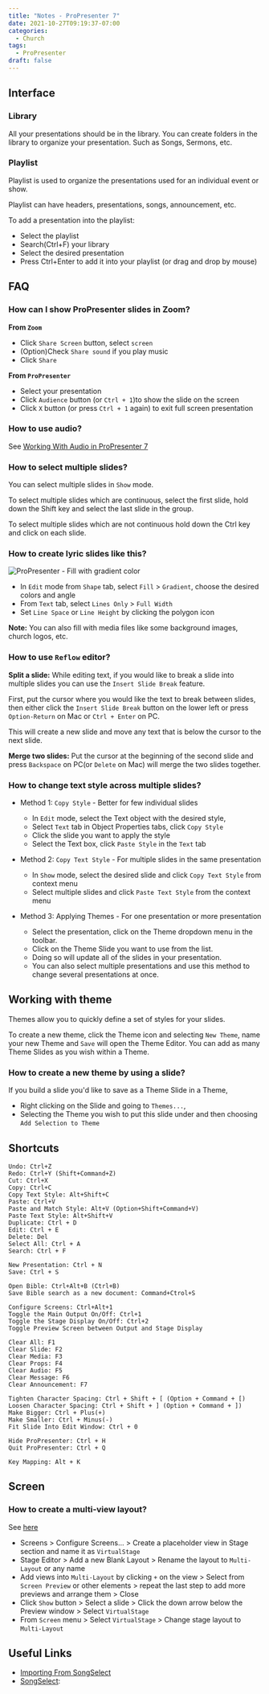```yaml
---
title: "Notes - ProPresenter 7"
date: 2021-10-27T09:19:37-07:00
categories:
  - Church
tags:
  - ProPresenter
draft: false
---
```


## Interface
### Library
All your presentations should be in the library. You can create folders in the library to organize your presentation.
Such as Songs, Sermons, etc.

### Playlist
Playlist is used to organize the presentations used for an individual event or show.

Playlist can have headers, presentations, songs, announcement, etc.

To add a presentation into the playlist:
* Select the playlist
* Search(Ctrl+F) your library 
* Select the desired presentation
* Press Ctrl+Enter to add it into your playlist (or drag and drop by mouse)

## FAQ
### How can I show ProPresenter slides in Zoom?

**From `Zoom`**
* Click `Share Screen` button, select `screen`
* (Option)Check `Share sound` if you play music
* Click `Share`


**From `ProPresenter`**
* Select your presentation
* Click `Audience` button (or `Ctrl + 1`)to show the slide on the screen
* Click `X` button (or press `Ctrl + 1` again) to exit full screen presentation

### How to use audio?
See [Working With Audio in ProPresenter 7](https://www.youtube.com/watch?v=5H3n7K7oZxo)

### How to select multiple slides?
You can select multiple slides in `Show` mode. 

To select multiple slides which are continuous, select the first slide, 
hold down the Shift key and select the last slide in the group. 

To select multiple slides which are not continuous hold down the Ctrl key and click on each slide.

### How to create lyric slides like this?

![ProPresenter - Fill with gradient color](/images/2021/propresenter-fill-with-gradient.PNG)

* In `Edit` mode from `Shape` tab, select `Fill` > `Gradient`, choose the desired colors and angle
* From `Text` tab, select `Lines Only` > `Full Width`
* Set `Line Space` or `Line Height` by clicking the polygon icon 

**Note:**
You can also fill with media files like some background images, church logos, etc.

### How to use `Reflow` editor?
**Split a slide:**
While editing text, if you would like to break a slide into multiple slides 
you can use the `Insert Slide Break` feature. 

First, put the cursor where you would like the text to break between slides, 
then either click the `Insert Slide Break` button on the lower left or 
press `Option-Return` on Mac or `Ctrl + Enter` on PC. 

This will create a new slide and move any text that is below the cursor to the next slide.

**Merge two slides:**
Put the cursor at the beginning of the second slide and press `Backspace` on PC(or `Delete` on Mac) will merge the two slides together.

### How to change text style across multiple slides?
* Method 1: `Copy Style` - Better for few individual slides

  * In `Edit` mode, select the Text object with the desired style, 
  * Select `Text` tab in Object Properties tabs, click `Copy Style`
  * Click the slide you want to apply the style
  * Select the Text box, click `Paste Style` in the `Text` tab

* Method 2: `Copy Text Style` - For multiple slides in the same presentation
    * In `Show` mode, select the desired slide and click `Copy Text Style` from context menu
    * Select multiple slides and click `Paste Text Style` from the context menu

* Method 3: Applying Themes - For one presentation or more presentation
    * Select the presentation, click on the Theme dropdown menu in the toolbar. 
    * Click on the Theme Slide you want to use from the list. 
    * Doing so will update all of the slides in your presentation. 
    * You can also select multiple presentations and use this method to change several presentations at once.

## Working with theme
Themes allow you to quickly define a set of styles for your slides.

To create a new theme, click the Theme icon and selecting `New Theme`, name your new Theme and `Save` will open the Theme Editor. 
You can add as many Theme Slides as you wish within a Theme.

### How to create a new theme by using a slide?
If you build a slide you'd like to save as a Theme Slide in a Theme, 
* Right clicking on the Slide and going to `Themes...`, 
* Selecting the Theme you wish to put this slide under and then choosing `Add Selection to Theme`



## Shortcuts
```
Undo: Ctrl+Z
Redo: Ctrl+Y (Shift+Command+Z)
Cut: Ctrl+X
Copy: Ctrl+C
Copy Text Style: Alt+Shift+C
Paste: Ctrl+V
Paste and Match Style: Alt+V (Option+Shift+Command+V)
Paste Text Style: Alt+Shift+V
Duplicate: Ctrl + D
Edit: Ctrl + E
Delete: Del
Select All: Ctrl + A
Search: Ctrl + F

New Presentation: Ctrl + N
Save: Ctrl + S

Open Bible: Ctrl+Alt+B (Ctrl+B)
Save Bible search as a new document: Command+Ctrol+S

Configure Screens: Ctrl+Alt+1
Toggle the Main Output On/Off: Ctrl+1
Toggle the Stage Display On/Off: Ctrl+2
Toggle Preview Screen between Output and Stage Display

Clear All: F1
Clear Slide: F2
Clear Media: F3
Clear Props: F4
Clear Audio: F5
Clear Message: F6
Clear Announcement: F7

Tighten Character Spacing: Ctrl + Shift + [ (Option + Command + [)
Loosen Character Spacing: Ctrl + Shift + ] (Option + Command + ])
Make Bigger: Ctrl + Plus(+)
Make Smaller: Ctrl + Minus(-)
Fit Slide Into Edit Window: Ctrl + 0

Hide ProPresenter: Ctrl + H
Quit ProPresenter: Ctrl + Q

Key Mapping: Alt + K
```

## Screen
### How to create a multi-view layout?
See [here](https://www.youtube.com/watch?v=HZDOf3RRRcs)

* Screens > Configure Screens... > Create a placeholder view in Stage section and name it as `VirtualStage`
* Stage Editor > Add a new Blank Layout > Rename the layout to `Multi-Layout` or any name
* Add views into `Multi-Layout` by clicking `+` on the view > Select from `Screen Preview` or other elements >
repeat the last step to add more previews and arrange them > Close
* Click `Show` button > Select a slide > Click the down arrow below the Preview window > Select `VirtualStage` 
* From `Screen` menu > Select `VirtualStage` > Change stage layout to `Multi-Layout`

## Useful Links
* [Importing From SongSelect](https://support.renewedvision.com/hc/en-us/articles/360041815033-Importing-from-SongSelect)
* [SongSelect](https://ca.ccli.com/):
